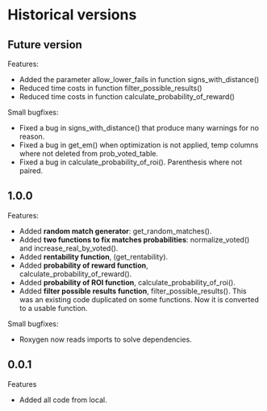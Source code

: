 
# Historical versions

## Future version
Features:
- Added the parameter allow_lower_fails in function signs_with_distance()
- Reduced time costs in function filter_possible_results()
- Reduced time costs in function calculate_probability_of_reward()

Small bugfixes:
- Fixed a bug in signs_with_distance() that produce many warnings for no reason.
- Fixed a bug in get_em() when optimization is not applied, temp columns where not deleted from prob_voted_table.
- Fixed a bug in calculate_probability_of_roi(). Parenthesis where not paired.



## 1.0.0

Features:
- Added **random match generator**: get_random_matches().
- Added **two functions to fix matches probabilities**: normalize_voted() and increase_real_by_voted().
- Added **rentability function**, (get_rentability).
- Added **probability of reward function**, calculate_probability_of_reward().
- Added **probability of ROI function**, calculate_probability_of_roi().
- Added **filter possible results function**, filter_possible_results(). This was an existing code duplicated on some functions. Now
it is converted to a usable function.


Small bugfixes:
- Roxygen now reads imports to solve dependencies.

## 0.0.1
Features
- Added all code from local.

